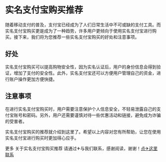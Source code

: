 # 实名支付宝购买推荐

随着移动支付的普及，支付宝已经成为了人们日常生活中不可或缺的支付工具。而实名支付宝购买更是成为了一种趋势，许多用户更倾向于使用实名支付宝进行购买。接下来，我们将为您推荐一些实名支付宝购买的好处和注意事项。

## 好处
实名支付宝购买可以提高购物安全性，因为实名认证后，用户的身份信息会得到验证，增加了支付的安全性。此外，实名支付宝还可以方便用户管理自己的资金，进行账户操作更加方便快捷。

## 注意事项
在进行实名支付宝购买时，用户需要注意保护个人信息安全，不轻易泄露自己的支付宝账号和密码。另外，用户还需要谨慎对待一些优惠活动和链接，避免成为诈骗的受害者。

实名支付宝购买的推荐就介绍到这里了。希望以上内容对您有所帮助，让您在使用实名支付宝进行购买时更加得心应手。

更多 关于实名支付宝购买推荐 请通过✈与我们联系，感谢阅读，谢谢！[点✈这里联系](https://abc.k02.cc)